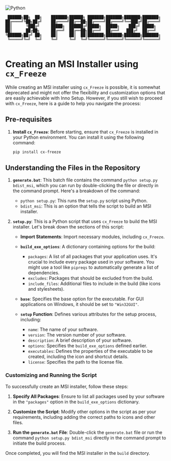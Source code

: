 ![Python](https://img.shields.io/badge/Python-3.x-blue)

```
 ██████╗██╗  ██╗    ███████╗██████╗ ███████╗███████╗███████╗███████╗
██╔════╝╚██╗██╔╝    ██╔════╝██╔══██╗██╔════╝██╔════╝╚══███╔╝██╔════╝
██║      ╚███╔╝     █████╗  ██████╔╝█████╗  █████╗    ███╔╝ █████╗  
██║      ██╔██╗     ██╔══╝  ██╔══██╗██╔══╝  ██╔══╝   ███╔╝  ██╔══╝  
╚██████╗██╔╝ ██╗    ██║     ██║  ██║███████╗███████╗███████╗███████╗
 ╚═════╝╚═╝  ╚═╝    ╚═╝     ╚═╝  ╚═╝╚══════╝╚══════╝╚══════╝╚══════╝
                                                                    
```


# Creating an MSI Installer using `cx_Freeze` 

While creating an MSI installer using `cx_Freeze` is possible, it is somewhat deprecated and might not offer the flexibility and customization options that are easily achievable with Inno Setup. However, if you still wish to proceed with `cx_Freeze`, here is a guide to help you navigate the process:

## Pre-requisites

1. **Install `cx_Freeze`**: Before starting, ensure that `cx_Freeze` is installed in your Python environment. You can install it using the following command:

   ```bash
   pip install cx-freeze
   ```

## Understanding the Files in the Repository

1. **`generate.bat`**: This batch file contains the command `python setup.py bdist_msi`, which you can run by double-clicking the file or directly in the command prompt. Here's a breakdown of the command:
   
   - `python setup.py`: This runs the `setup.py` script using Python.
   - `bdist_msi`: This is an option that tells the script to build an MSI installer.

2. **`setup.py`**: This is a Python script that uses `cx_Freeze` to build the MSI installer. Let's break down the sections of this script:

   - **Import Statements**: Import necessary modules, including `cx_Freeze`.
   
   - **`build_exe_options`**: A dictionary containing options for the build:
     
     - `packages`: A list of all packages that your application uses. It's crucial to include every package used in your software. You might use a tool like `pipreqs` to automatically generate a list of dependencies.
     - `excludes`: Packages that should be excluded from the build.
     - `include_files`: Additional files to include in the build (like icons and stylesheets).
   
   - **`base`**: Specifies the base option for the executable. For GUI applications on Windows, it should be set to `"Win32GUI"`.
   
   - **`setup` Function**: Defines various attributes for the setup process, including:
     
     - `name`: The name of your software.
     - `version`: The version number of your software.
     - `description`: A brief description of your software.
     - `options`: Specifies the `build_exe_options` defined earlier.
     - `executables`: Defines the properties of the executable to be created, including the icon and shortcut details.
     - `license`: Specifies the path to the license file.

### Customizing and Running the Script

To successfully create an MSI installer, follow these steps:

1. **Specify All Packages**: Ensure to list all packages used by your software in the `"packages"` option in the `build_exe_options` dictionary.
   
2. **Customize the Script**: Modify other options in the script as per your requirements, including adding the correct paths to icons and other files.
   
3. **Run the `generate.bat` File**: Double-click the `generate.bat` file or run the command `python setup.py bdist_msi` directly in the command prompt to initiate the build process.

Once completed, you will find the MSI installer in the `build` directory.


